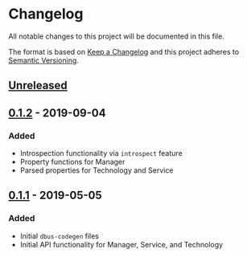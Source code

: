 # Changelog

All notable changes to this project will be documented in this file.

The format is based on [Keep a Changelog](http://keepachangelog.com)
and this project adheres to [Semantic Versioning](http://semver.org).

## [Unreleased]

## [0.1.2] - 2019-09-04

### Added
- Introspection functionality via `introspect` feature
- Property functions for Manager
- Parsed properties for Technology and Service

## [0.1.1] - 2019-05-05

### Added
- Initial `dbus-codegen` files
- Initial API functionality for Manager, Service, and Technology

[Unreleased]: https://github.com/jmagnuson/connman-rs/compare/v0.1.2...master
[0.1.2]: https://github.com/jmagnuson/connman-rs/compare/v0.1.1...v0.1.2
[0.1.1]: https://github.com/jmagnuson/connman-rs/compare/6a8458f...v0.1.1
